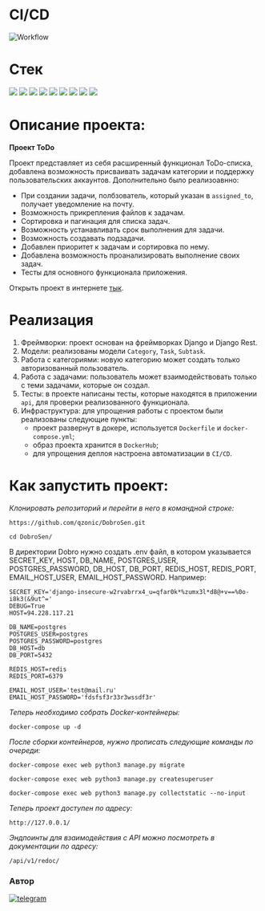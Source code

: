 # CI/CD
![Workflow](https://github.com/qzonic/DobroSen/actions/workflows/main.yml/badge.svg)

# Стек
<img src="https://img.shields.io/badge/Python-4169E1?style=for-the-badge"/>
<img src="https://img.shields.io/badge/Django-008000?style=for-the-badge"/> 
<img src="https://img.shields.io/badge/DRF-800000?style=for-the-badge"/> 
<img src="https://img.shields.io/badge/Docker-00BFFF?style=for-the-badge"/> 
<img src="https://img.shields.io/badge/PostgreSQL-87CEEB?style=for-the-badge"/> 
<img src="https://img.shields.io/badge/Nginx-67c273?style=for-the-badge"/> 
<img src="https://img.shields.io/badge/Gunicorn-06bd1e?style=for-the-badge"/>
<img src="https://img.shields.io/badge/Redis-800000?style=for-the-badge"/> 
<img src="https://img.shields.io/badge/Celery-06bd1e?style=for-the-badge"/>

# Описание проекта:

**Проект ToDo**

Проект представляет из себя расширенный функционал ToDo-списка, добавлена возможность присваивать задачам категории и поддержку пользовательских аккаунтов.
Дополнительно было реализоавнно:
* При создании задачи, полбзователь, который указан в `assigned_to`, получает уведомление на почту.
* Возможность прикрепления файлов к задачам.
* Сортировка и пагинация для списка задач.
* Возможность устанавливать срок выполнения для задачи.
* Возможность создавать подзадачи.
* Добавлен приоритет к задачам и сортировка по нему.
* Добавлена возможность проанализировать выполнение своих задач.
* Тесты для основного функционала приложения.

Открыть проект в интернете [тык](http://94.228.124.37/api/v1/).


# Реализация

1. Фреймворки: проект основан на фреймворках Django и Django Rest.
2. Модели: реализованы модели `Category`, `Task`, `Subtask`.
3. Работа с категориями: новую категорию может создать только авторизованный пользователь.
3. Работа с задачами: пользователь может взаимодействовать только с теми задачами, которые он создал.
4. Тесты: в проекте написаны тесты, которые находятся в приложении `api`, для проверки реализованного функционала.
5. Инфраструктура: для упрощения работы с проектом были реализованы следующие пункты:
   * проект развернут в докере, используется `Dockerfile` и `docker-compose.yml`;
   * образ проекта хранится в `DockerHub`;
   * для упрощения деплоя настроена автоматизации в `CI/CD`.

# Как запустить проект:

*Клонировать репозиторий и перейти в него в командной строке:*
```
https://github.com/qzonic/DobroSen.git
```
```
cd DobroSen/
```

В директории Dobro нужно создать .env файл, в котором указывается 
SECRET_KEY, HOST, DB_NAME, POSTGRES_USER, POSTGRES_PASSWORD, DB_HOST, DB_PORT,
REDIS_HOST, REDIS_PORT, EMAIL_HOST_USER, EMAIL_HOST_PASSWORD.
Например:
```
SECRET_KEY='django-insecure-w2rvabrrx4_u=qfar0k*%zumx3l*d8@+v==%0o-i8k3(&9ut^='
DEBUG=True
HOST=94.228.117.21

DB_NAME=postgres
POSTGRES_USER=postgres
POSTGRES_PASSWORD=postgres
DB_HOST=db
DB_PORT=5432

REDIS_HOST=redis
REDIS_PORT=6379

EMAIL_HOST_USER='test@mail.ru'
EMAIL_HOST_PASSWORD='fdsfsf3r33r3wssdf3r'
```

*Теперь необходимо собрать Docker-контейнеры:*
```
docker-compose up -d
```

*После сборки контейнеров, нужно прописать следующие команды по очереди:*
```
docker-compose exec web python3 manage.py migrate
```

```
docker-compose exec web python3 manage.py createsuperuser
```

```
docker-compose exec web python3 manage.py collectstatic --no-input
```

*Теперь проект доступен по адресу:*
```
http://127.0.0.1/
```

*Эндпоинты для взаимодействия с API можно посмотреть в документации по адресу:*
```
/api/v1/redoc/
```

### Автор
[![telegram](https://img.shields.io/badge/Telegram-Join-blue)](https://t.me/qzonic)
